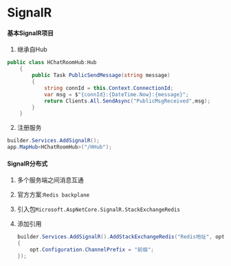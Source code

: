 # SignalR

#### 基本SignalR项目

1. 继承自Hub

```C#
public class HChatRoomHub:Hub
    {
        public Task PublicSendMessage(string message)
        {
            string connId = this.Context.ConnectionId;
            var msg = $"{connId}:{DateTime.Now}:{message}";
            return Clients.All.SendAsync("PublicMsgReceived",msg);
        }
    }
```

2. 注册服务

```C#
builder.Services.AddSignalR();
app.MapHub<HChatRoomHub>("/HHub");
```

#### SignalR分布式

1. 多个服务端之间消息互通

2. 官方方案:`Redis backplane`

3. 引入包`Microsoft.AspNetCore.SignalR.StackExchangeRedis`

4. 添加引用

   ```C#
   builder.Services.AddSignalR().AddStackExchangeRedis("Redis地址", opt =>
   {
       opt.Configuration.ChannelPrefix = "前缀";
   });
   ```



